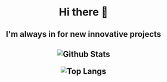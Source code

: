 <h1 align="center"> Hi there 👋 </h1>

<!--
**theo-mazars/theo-mazars** is a ✨ _special_ ✨ repository because its `README.md` (this file) appears on your GitHub profile.

Here are some ideas to get you started:

- 🔭 I’m currently working on ...
- 🌱 I’m currently learning ...
- 👯 I’m looking to collaborate on ...
- 🤔 I’m looking for help with ...
- 💬 Ask me about ...
- 📫 How to reach me: ...
- 😄 Pronouns: ...
- ⚡ Fun fact: ...
-->

<h2 align="center"> I'm always in for new innovative projects <h2>

<div align="center">

![Github Stats](https://github-readme-stats.vercel.app/api?username=theo-mazars&count_private=true&show_icons=true&include_all_commits=true)

![Top Langs](https://github-readme-stats.vercel.app/api/top-langs/?username=theo-mazars&hide=TeX&layout=compact)
 
</div>
